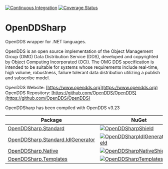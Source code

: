 [![Continuous Integration](https://github.com/jmmorato/openddsharp/actions/workflows/ci_standard.yaml/badge.svg?branch=develop)](https://github.com/jmmorato/openddsharp/actions/workflows/ci_standard.yaml)
[![Coverage Status](https://coveralls.io/repos/github/jmmorato/openddsharp/badge.svg?branch=develop)](https://coveralls.io/github/jmmorato/openddsharp)

# OpenDDSharp
OpenDDS wrapper for .NET languages.

OpenDDS is an open source implementation of the Object Management Group
(OMG) Data Distribution Service (DDS), developed and copyrighted by
Object Computing Incorporated (OCI). The OMG DDS specification is intended
to be suitable for systems whose requirements include real-time, high
volume, robustness, failure tolerant data distribution utilizing a
publish and subscribe model.

OpenDDS Website: [https://www.opendds.org](https://www.opendds.org)
OpenDDS Repository: [https://github.com/OpenDDS/OpenDDS](https://github.com/OpenDDS/OpenDDS)

OpenDDSharp has been compiled with OpenDDS v3.23

| Package | NuGet |
|---------|-------|
| [OpenDDSharp.Standard][OpenDDSharpNuget] | [![OpenDDSharpShield]][OpenDDSharpNuget] |
| [OpenDDSharp.Standard.IdlGenerator][OpenDDSharpIdlGeneratorNuget] | [![OpenDDSharpIdlGeneratorShield]][OpenDDSharpIdlGeneratorNuget] |
| [OpenDDSharp.Native][OpenDDSharpNativeNuget] | [![OpenDDSharpNativeShield]][OpenDDSharpNativeNuget] |
| [OpenDDSharp.Templates][OpenDDSharpTemplatesNuget] | [![OpenDDSharpTemplatesShield]][OpenDDSharpTemplatesNuget] |

[OpenDDSharpNuget]: https://www.nuget.org/packages/OpenDDSharp.Standard/
[OpenDDSharpShield]: https://img.shields.io/nuget/v/OpenDDSharp.Standard.svg
[OpenDDSharpIdlGeneratorNuget]: https://www.nuget.org/packages/OpenDDSharp.Standard.IdlGenerator/
[OpenDDSharpIdlGeneratorShield]: https://img.shields.io/nuget/v/OpenDDSharp.Standard.IdlGenerator.svg
[OpenDDSharpNativeNuget]: https://www.nuget.org/packages/OpenDDSharp.Native/
[OpenDDSharpNativeShield]: https://img.shields.io/nuget/v/OpenDDSharp.Native.svg
[OpenDDSharpTemplatesNuget]: https://www.nuget.org/packages/OpenDDSharp.Templates/
[OpenDDSharpTemplatesShield]: https://img.shields.io/nuget/v/OpenDDSharp.Templates.svg

